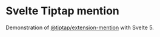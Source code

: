 # Svelte Tiptap mention

Demonstration of [@tiptap/extension-mention](https://tiptap.dev/docs/editor/extensions/nodes/mention) with Svelte 5.
